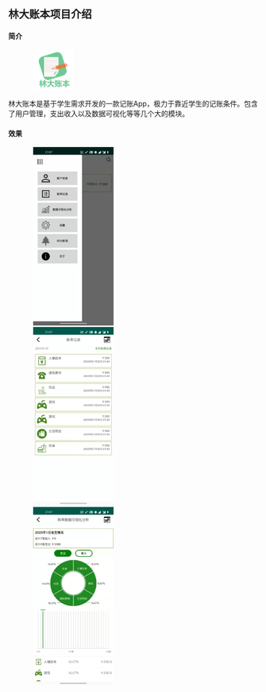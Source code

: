 ## 林大账本项目介绍

#### 简介

<div style="width: 80%; margin: auto">
    <img src="https://raw.githubusercontent.com/looechao/blogimg/main/tally4.png" style="width: 20%;" />
</div>


林大账本是基于学生需求开发的一款记账App，极力于靠近学生的记账条件。包含了用户管理，支出收入以及数据可视化等等几个大的模块。

#### 效果

<div style="width: 80%; margin: auto;">
    <img src="https://raw.githubusercontent.com/looechao/blogimg/main/tally1.jpg" style="width: 40%;" />
</div>

<div style="width: 80%; margin: auto;">
    <img src="https://raw.githubusercontent.com/looechao/blogimg/main/tally2.jpg" style="width: 40%;" />
</div>

<div style="width: 80%; margin: auto;">
    <img src="https://raw.githubusercontent.com/looechao/blogimg/main/tally3.jpg" style="width: 40%;" />
</div>
